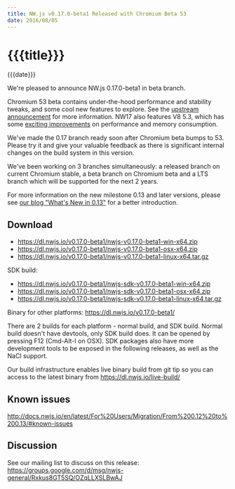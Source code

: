```yaml
---
title: NW.js v0.17.0-beta1 Released with Chromium Beta 53
date: 2016/08/05
---
```

# {{{title}}}
{{{date}}}

We're pleased to announce NW.js 0.17.0-beta1 in beta branch.

Chromium 53 beta contains under-the-hood performance and stability tweaks, and some cool new features to explore. See the [upstream announcement](http://googlechromereleases.blogspot.com/2016/08/beta-channel-update-for-desktop.html) for more information. NW17 also features V8 5.3, which has some [exciting improvements](http://v8project.blogspot.com/2016/07/v8-release-53.html) on performance and memory consumption.

We've made the 0.17 branch ready soon after Chromium beta bumps to 53. Please try it and give your valuable feedback as there is significant internal changes on the build system in this version.

We've been working on 3 branches simultaneously: a released branch on current Chromium stable, a beta branch on Chromium beta and a LTS branch which will be supported for the next 2 years.

For more information on the new milestone 0.13 and later versions, please see [our blog "What's New in 0.13"](/blog/whats-new-in-0.13) for a better introduction.

## Download 

* https://dl.nwjs.io/v0.17.0-beta1/nwjs-v0.17.0-beta1-win-x64.zip 
* https://dl.nwjs.io/v0.17.0-beta1/nwjs-v0.17.0-beta1-osx-x64.zip 
* https://dl.nwjs.io/v0.17.0-beta1/nwjs-v0.17.0-beta1-linux-x64.tar.gz 

SDK build: 
* https://dl.nwjs.io/v0.17.0-beta1/nwjs-sdk-v0.17.0-beta1-win-x64.zip 
* https://dl.nwjs.io/v0.17.0-beta1/nwjs-sdk-v0.17.0-beta1-osx-x64.zip 
* https://dl.nwjs.io/v0.17.0-beta1/nwjs-sdk-v0.17.0-beta1-linux-x64.tar.gz 

Binary for other platforms: https://dl.nwjs.io/v0.17.0-beta1/ 

There are 2 builds for each platform - normal build, and SDK build. Normal build doesn't have devtools, only SDK build does. lt can be opened by pressing F12 (Cmd-Alt-I on OSX). SDK packages also have more development tools to be exposed in the following releases, as well as the NaCl support.

Our build infrastructure enables live binary build from git tip so you can access to the latest binary from https://dl.nwjs.io/live-build/ 

## Known issues 
 
http://docs.nwjs.io/en/latest/For%20Users/Migration/From%200.12%20to%200.13/#known-issues

## Discussion

See our mailing list to discuss on this release: https://groups.google.com/d/msg/nwjs-general/Rxkus8GT5SQ/OZqLLXSLBwAJ
